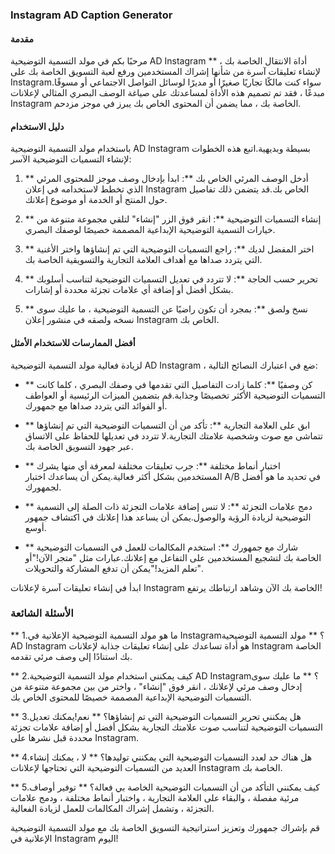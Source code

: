 ### Instagram AD Caption Generator

#### مقدمة
مرحبًا بكم في مولد التسمية التوضيحية AD Instagram ** ، أداة الانتقال الخاصة بك لإنشاء تعليقات آسرة من شأنها إشراك المستخدمين ورفع لعبة التسويق الخاصة بك على Instagram.سواء كنت مالكًا تجاريًا صغيرًا أو مديرًا لوسائل التواصل الاجتماعي أو مسوقًا مبدعًا ، فقد تم تصميم هذه الأداة لمساعدتك على صياغة الوصف البصري المثالي لإعلانات Instagram الخاصة بك ، مما يضمن أن المحتوى الخاص بك يبرز في موجز مزدحم.

#### دليل الاستخدام
باستخدام مولد التسمية التوضيحية AD Instagram بسيطة وبديهية.اتبع هذه الخطوات لإنشاء التسميات التوضيحية الآسر:

1. ** أدخل الوصف المرئي الخاص بك **: ابدأ بإدخال وصف موجز للمحتوى المرئي الذي تخطط لاستخدامه في إعلان Instagram الخاص بك.قد يتضمن ذلك تفاصيل حول المنتج أو الخدمة أو موضوع إعلانك.

2. ** إنشاء التسميات التوضيحية **: انقر فوق الزر "إنشاء" لتلقي مجموعة متنوعة من خيارات التسمية التوضيحية الإبداعية المصممة خصيصًا لوصفك البصري.

3. ** اختر المفضل لديك **: راجع التسميات التوضيحية التي تم إنشاؤها واختر الأغنية التي يتردد صداها مع أهداف العلامة التجارية والتسويقية الخاصة بك.

4. ** تحرير حسب الحاجة **: لا تتردد في تعديل التسميات التوضيحية لتناسب أسلوبك بشكل أفضل أو إضافة أي علامات تجزئة محددة أو إشارات.

5. ** نسخ ولصق **: بمجرد أن تكون راضيًا عن التسمية التوضيحية ، ما عليك سوى نسخه ولصقه في منشور إعلان Instagram الخاص بك.

#### أفضل الممارسات للاستخدام الأمثل
لزيادة فعالية مولد التسمية التوضيحية AD Instagram ، ضع في اعتبارك النصائح التالية:

- ** كن وصفيًا **: كلما زادت التفاصيل التي تقدمها في وصفك البصري ، كلما كانت التسميات التوضيحية الأكثر تخصيصًا وجذابة.قم بتضمين الميزات الرئيسية أو العواطف أو الفوائد التي يتردد صداها مع جمهورك.

- ** ابق على العلامة التجارية **: تأكد من أن التسميات التوضيحية التي تم إنشاؤها تتماشى مع صوت وشخصية علامتك التجارية.لا تتردد في تعديلها للحفاظ على الاتساق عبر جهود التسويق الخاصة بك.

- ** اختبار أنماط مختلفة **: جرب تعليقات مختلفة لمعرفة أي منها يشرك المستخدمين بشكل أكثر فعالية.يمكن أن يساعدك اختبار A/B في تحديد ما هو أفضل لجمهورك.

- ** دمج علامات التجزئة **: لا تنس إضافة علامات التجزئة ذات الصلة إلى التسمية التوضيحية لزيادة الرؤية والوصول.يمكن أن يساعد هذا إعلانك في اكتشاف جمهور أوسع.

- ** شارك مع جمهورك **: استخدم المكالمات للعمل في التسميات التوضيحية الخاصة بك لتشجيع المستخدمين على التفاعل مع إعلانك.عبارات مثل "متجر الآن!"أو "تعلم المزيد!"يمكن أن تدفع المشاركة والتحويلات.

ابدأ في إنشاء تعليقات آسرة لإعلانات Instagram الخاصة بك الآن وشاهد ارتباطك يرتفع!

### الأسئلة الشائعة

** 1.ما هو مولد التسمية التوضيحية الإعلانية في Instagram؟ **
مولد التسمية التوضيحية AD Instagram هو أداة تساعدك على إنشاء تعليقات جذابة لإعلانات Instagram الخاصة بك استنادًا إلى وصف مرئي تقدمه.

** 2.كيف يمكنني استخدام مولد التسمية التوضيحية AD Instagram؟ **
ما عليك سوى إدخال وصف مرئي لإعلانك ، انقر فوق "إنشاء" ، واختر من بين مجموعة متنوعة من التسميات التوضيحية الإبداعية المصممة خصيصًا للمحتوى الخاص بك.

** 3.هل يمكنني تحرير التسميات التوضيحية التي تم إنشاؤها؟ **
نعم!يمكنك تعديل التسميات التوضيحية لتناسب صوت علامتك التجارية بشكل أفضل أو إضافة علامات تجزئة محددة قبل نشرها على Instagram.

** 4.هل هناك حد لعدد التسميات التوضيحية التي يمكنني توليدها؟ **
لا ، يمكنك إنشاء العديد من التسميات التوضيحية التي تحتاجها لإعلانات Instagram الخاصة بك.

** 5.كيف يمكنني التأكد من أن التسميات التوضيحية الخاصة بي فعالة؟ **
توفير أوصاف مرئية مفصلة ، والبقاء على العلامة التجارية ، واختبار أنماط مختلفة ، ودمج علامات التجزئة ، وتشمل إشراك المكالمات للعمل لزيادة الفعالية.

قم بإشراك جمهورك وتعزيز استراتيجية التسويق الخاصة بك مع مولد التسمية التوضيحية الإعلانية في Instagram اليوم!
